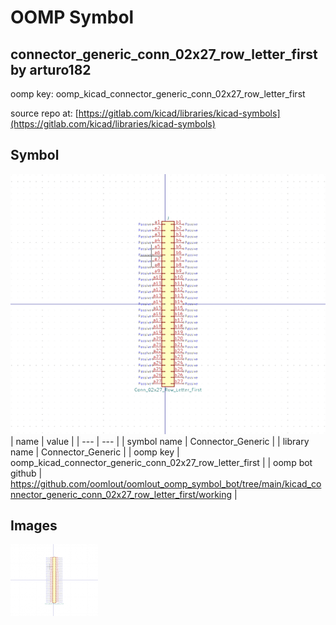 # OOMP Symbol  
## connector_generic_conn_02x27_row_letter_first  by arturo182  
  
oomp key: oomp_kicad_connector_generic_conn_02x27_row_letter_first  
  
source repo at: [https://gitlab.com/kicad/libraries/kicad-symbols](https://gitlab.com/kicad/libraries/kicad-symbols)  
## Symbol  
  
[![working.png](working_600.png)](working.png)  
| name | value | 
| --- | --- | 
| symbol name | Connector_Generic | 
| library name | Connector_Generic | 
| oomp key | oomp_kicad_connector_generic_conn_02x27_row_letter_first | 
| oomp bot github | https://github.com/oomlout/oomlout_oomp_symbol_bot/tree/main/kicad_connector_generic_conn_02x27_row_letter_first/working | 
## Images  
  
[![working.png](working_140.png)](working.png)  
